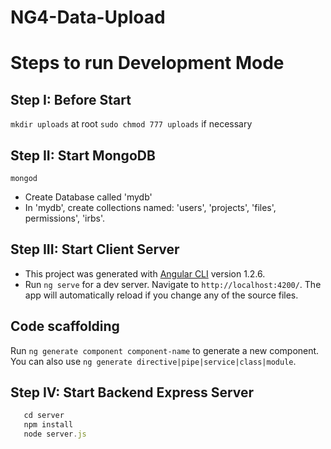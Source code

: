 # NG4-Data-Upload

# Steps to run Development Mode

## Step I: Before Start
`mkdir uploads` at root
`sudo chmod 777 uploads` if necessary

## Step II: Start MongoDB
`mongod`
* Create Database called 'mydb'
* In 'mydb', create collections named: 'users', 'projects', 'files', permissions', 'irbs'.

## Step III: Start Client Server

* This project was generated with [Angular CLI](https://github.com/angular/angular-cli) version 1.2.6.
* Run `ng serve` for a dev server. Navigate to `http://localhost:4200/`. The app will automatically reload if you change any of the source files.

## Code scaffolding

Run `ng generate component component-name` to generate a new component. You can also use `ng generate directive|pipe|service|class|module`.

## Step IV: Start Backend Express Server
 ```javascript
    cd server
    npm install
    node server.js
 ```
